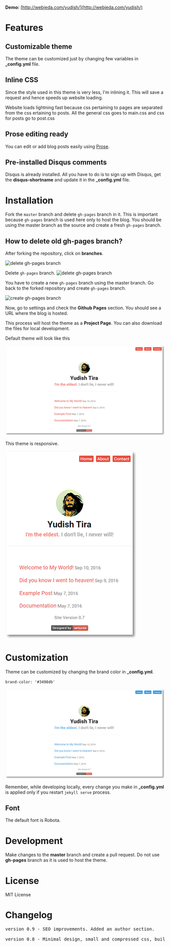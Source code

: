 **Demo:** [http://webjeda.com/yudish/](http://webjeda.com/yudish/)

# Features

## Customizable theme
The theme can be customized just by changing few variables in **_config.yml** file.

## Inline CSS
Since the style used in this theme is very less, I'm inlining it. This will save a request and hence speeds up website loading.

Website loads lightning fast because css pertaining to pages are separated from the css ertaining to posts. All the general css goes to main.css and css for posts go to post.css


## Prose editing ready
You can edit or add blog posts easily using [Prose](http://prose.io).

## Pre-installed Disqus comments
Disqus is already installed. All you have to do is to sign up with Disqus, get the **disqus-shortname** and update it in the **_config.yml** file.


# Installation
Fork the ``master`` branch and delete ``gh-pages`` branch in it. This is important because ``gh-pages`` branch is used here only to host the blog. You should be using the master branch as the source and create a fresh ``gh-pages`` branch.

## How to delete old **gh-pages** branch?
After forking the repository, click on **branches**.

![delete gh-pages branch](http://blog.webjeda.com/images/delete-github-branch.png)

Delete ``gh-pages`` branch.
![delete gh-pages branch](http://blog.webjeda.com/images/delete-github-branch-2.png)

You have to create a new ``gh-pages`` branch using the master branch. Go back to the forked repository and create ``gh-pages`` branch.

![create gh-pages branch](http://blog.webjeda.com/images/create-gh-pages-branch.JPG)

Now, go to settings and check the **Github Pages** section. You should see a URL where the blog is hosted.

This process will host the theme as a **Project Page**. You can also download the files for local development. 

Default theme will look like this


![webjeda yudish jekyll theme](/images/yudish-jekyll-theme.png)

This theme is responsive.

![webjeda yudish jekyll responsive theme](/images/yudish-responsive-jekyll-theme.png)


# Customization
Theme can be customized by changing the brand color in **_config.yml**.

``brand-color: '#3498db'``

![webjeda yudish customized jekyll theme](/images/yudish-jekyll-theme-2.png)

Remember, while developing locally, every change you make in **_config.yml** is applied only if you restart ``jekyll serve`` process.

## Font 
The default font is Robota.


# Development
Make changes to the **master** branch and create a pull request. Do not use **gh-pages** branch as it is used to host the theme.

# License
MIT License

# Changelog
<pre>
version 0.9 - SEO improvements. Added an author section.  
  
version 0.8 - Minimal design, small and compressed css, built in disqus comments, compressed html, superfast loading UI.
</pre>